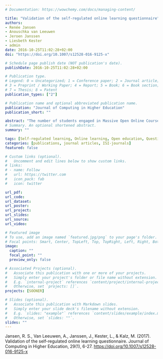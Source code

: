 ```yaml
---
# Documentation: https://wowchemy.com/docs/managing-content/

title: "Validation of the self-regulated online learning questionnaire"
authors:
- Renée Jansen
- Anouschka van Leeuwen
- Jeroen Janssen
- Liesbeth Kester
- admin
date: 2016-10-25T11:02:28+02:00
doi: "https://doi.org/10.1007/s12528-016-9125-x"

# Schedule page publish date (NOT publication's date).
publishDate: 2016-10-25T11:02:28+02:00

# Publication type.
# Legend: 0 = Uncategorized; 1 = Conference paper; 2 = Journal article;
# 3 = Preprint / Working Paper; 4 = Report; 5 = Book; 6 = Book section;
# 7 = Thesis; 8 = Patent
publication_types: ["2"]

# Publication name and optional abbreviated publication name.
publication: "Journal of Computing in Higher Education"
publication_short: ""

abstract: "The number of students engaged in Massive Open Online Courses (MOOCs) is increasing rapidly. Due to the autonomy of students in this type of education, students in MOOCs are required to regulate their learning to a greater extent than students in traditional, face-to-face education. However, there is no questionnaire available suited for this online context that measures all aspects of self-regulated learning (SRL). In this study, such a questionnaire is developed based on existing SRL questionnaires. This is the self-regulated online learning questionnaire. Exploratory factor analysis (EFA) on the first dataset led to a set of scales differing from those theoretically defined beforehand. Confirmatory factor analysis (CFA) was conducted on a second dataset to compare the fit of the theoretical model and the exploratively obtained model. The exploratively obtained model provided much better fit to the data than the theoretical model. All models under investigation provided better fit when excluding the task strategies scale and when merging the scales measuring metacognitive activities. From the results of the EFA and the CFA it can be concluded that further development of the questionnaire is necessary."
# Summary. An optional shortened abstract.
summary: ""

tags: [Self-regulated learning, Online learning, Open education, Questionnaire development, MOOCs]
categories: [publications, journal articles, ISI-journals]
featured: false

# Custom links (optional).
#   Uncomment and edit lines below to show custom links.
# links:
# - name: Follow
#   url: https://twitter.com
#   icon_pack: fab
#   icon: twitter

url_pdf:
url_code:
url_dataset:
url_poster:
url_project:
url_slides:
url_source:
url_video:

# Featured image
# To use, add an image named `featured.jpg/png` to your page's folder. 
# Focal points: Smart, Center, TopLeft, Top, TopRight, Left, Right, BottomLeft, Bottom, BottomRight.
image:
  caption: ""
  focal_point: ""
  preview_only: false

# Associated Projects (optional).
#   Associate this publication with one or more of your projects.
#   Simply enter your project's folder or file name without extension.
#   E.g. `internal-project` references `content/project/internal-project/index.md`.
#   Otherwise, set `projects: []`.
projects: [SOONER]

# Slides (optional).
#   Associate this publication with Markdown slides.
#   Simply enter your slide deck's filename without extension.
#   E.g. `slides: "example"` references `content/slides/example/index.md`.
#   Otherwise, set `slides: ""`.
slides: ""
---
```


Jansen, R. S., Van Leeuwen, A., Janssen, J., Kester, L., & Kalz, M. (2017). Validation of the self-regulated online learning questionnaire. Journal of Computing in Higher Education, 29(1), 6-27. https://doi.org/10.1007/s12528-016-9125-x